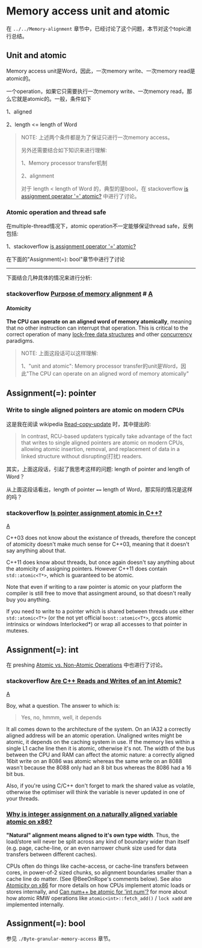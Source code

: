 # Memory access unit and atomic

在 `../../Memory-alignment` 章节中，已经讨论了这个问题，本节对这个topic进行总结。

## Unit and atomic

Memory access unit是Word，因此，一次memory write、一次memory read是atomic的。

一个operation，如果它只需要执行一次memory write、一次memory read，那么它就是atomic的。一般，条件如下

1、aligned

2、length <= length of Word

> NOTE: 上述两个条件都是为了保证只进行一次memory access。
>
> 另外还需要结合如下知识来进行理解:
>
> 1、Memory processor transfer机制
>
> 2、alignment
>
> 对于 length < length of Word 的，典型的是bool，在 stackoverflow [is assignment operator '=' atomic?](https://stackoverflow.com/questions/8290768/is-assignment-operator-atomic)  中进行了讨论。

### Atomic operation and thread safe

在multiple-thread情况下，atomic operation不一定能够保证thread safe，反例包括:

1、stackoverflow [is assignment operator '=' atomic?](https://stackoverflow.com/questions/8290768/is-assignment-operator-atomic) 

在下面的"Assignment(=): bool"章节中进行了讨论



---

下面结合几种具体的情况来进行分析: 

### stackoverflow [Purpose of memory alignment](https://stackoverflow.com/questions/381244/purpose-of-memory-alignment) # [A](https://stackoverflow.com/a/381368) 

#### Atomicity

**The CPU can operate on an aligned word of memory atomically**, meaning that no other instruction can interrupt that operation. This is critical to the correct operation of many [lock-free data structures](http://kukuruku.co/hub/cpp/lock-free-data-structures-basics-atomicity-and-atomic-primitives) and other [concurrency](http://www.sciencedirect.com/science/article/pii/0304397588900965) paradigms.

> NOTE: 上面这段话可以这样理解: 
>
> 1、"unit and atomic": Memory processor transfer的unit是Word，因此"The CPU can operate on an aligned word of memory atomically"



## Assignment(=): pointer 



### Write to single aligned pointers are atomic on modern CPUs

这是我在阅读 wikipedia [Read-copy-update](http://en.wiki.sxisa.org/wiki/Read-copy-update) 时，其中提出的:

> In contrast, RCU-based updaters typically take advantage of the fact that writes to single aligned pointers are atomic on modern CPUs, allowing atomic insertion, removal, and replacement of data in a linked structure without disrupting(打扰) readers. 

其实，上面这段话，引起了我思考这样的问题: length of pointer and length of Word？

从上面这段话看出，length of pointer `==` length of Word，那实际的情况是这样的吗？

### stackoverflow [Is pointer assignment atomic in C++?](https://stackoverflow.com/questions/8919818/is-pointer-assignment-atomic-in-c)

[A](https://stackoverflow.com/a/8920183)

C++03 does not know about the existance of threads, therefore the concept of atomicity doesn't make much sense for C++03, meaning that it doesn't say anything about that.

C++11 does know about threads, but once again doesn't say anything about the atomicity of assigning pointers. However C++11 does contain `std::atomic<T*>`, which is guaranteed to be atomic.

Note that even if writing to a raw pointer is atomic on your platform the compiler is still free to move that assingment around, so that doesn't really buy you anything.

If you need to write to a pointer which is shared between threads use either `std::atomic<T*>` (or the not yet official `boost::atomic<T*>`, gccs atomic intrinsics or windows Interlocked*) or wrap all accesses to that pointer in mutexes.

## Assignment(=): int

在 preshing [Atomic vs. Non-Atomic Operations]( https://preshing.com/20130618/atomic-vs-non-atomic-operations/) 中也进行了讨论。

### stackoverflow [Are C++ Reads and Writes of an int Atomic?](https://stackoverflow.com/questions/54188/are-c-reads-and-writes-of-an-int-atomic)

[A](https://stackoverflow.com/a/54242)

Boy, what a question. The answer to which is:

> Yes, no, hmmm, well, it depends

It all comes down to the architecture of the system. On an IA32 a correctly aligned address will be an atomic operation. Unaligned writes might be atomic, it depends on the caching system in use. If the memory lies within a single L1 cache line then it is atomic, otherwise it's not. The width of the bus between the CPU and RAM can affect the atomic nature: a correctly aligned 16bit write on an 8086 was atomic whereas the same write on an 8088 wasn't because the 8088 only had an 8 bit bus whereas the 8086 had a 16 bit bus.

Also, if you're using C/C++ don't forget to mark the shared value as volatile, otherwise the optimiser will think the variable is never updated in one of your threads.

### [Why is integer assignment on a naturally aligned variable atomic on x86?](https://stackoverflow.com/questions/36624881/why-is-integer-assignment-on-a-naturally-aligned-variable-atomic-on-x86)

**"Natural" alignment means aligned to it's own type width**. Thus, the load/store will never be split across any kind of boundary wider than itself (e.g. page, cache-line, or an even narrower chunk size used for data transfers between different caches).

CPUs often do things like cache-access, or cache-line transfers between cores, in power-of-2 sized chunks, so alignment boundaries smaller than a cache line do matter. (See @BeeOnRope's comments below). See also [Atomicity on x86](https://stackoverflow.com/questions/38447226/atomicity-on-x86) for more details on how CPUs implement atomic loads or stores internally, and [Can num++ be atomic for 'int num'?](https://stackoverflow.com/questions/39393850/can-num-be-atomic-for-int-num) for more about how atomic RMW operations like `atomic<int>::fetch_add()` / `lock xadd` are implemented internally.

## Assignment(=): bool

参见 `./Byte-granular-memory-access` 章节。
